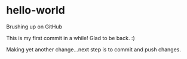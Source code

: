 # hello-world
Brushing up on GitHub

This is my first commit in a while! Glad to be back. :)

Making yet another change...next step is to commit and push changes.

